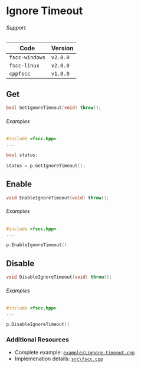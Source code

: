 # Ignore Timeout

###### Support
| Code           | Version
| -------------- | --------
| `fscc-windows` | `v2.0.0` 
| `fscc-linux`   | `v2.0.0` 
| `cppfscc`      | `v1.0.0`


## Get
```c++
bool GetIgnoreTimeout(void) throw();
```


###### Examples
```c++
#include <fscc.hpp>
...

bool status;

status = p.GetIgnoreTimeout();
```


## Enable
```c++
void EnableIgnoreTimeout(void) throw();
```

###### Examples
```c++
#include <fscc.hpp>
...

p.EnableIgnoreTimeout()
```


## Disable
```c++
void DisableIgnoreTimeout(void) throw();
```

###### Examples
```c++
#include <fscc.hpp>
...

p.DisableIgnoreTimeout()
```


### Additional Resources
- Complete example: [`examples\ignore-timeout.cpp`](https://github.com/commtech/cppfscc/blob/master/examples/ignore-timeout.cpp)
- Implemenation details: [`src\fscc.cpp`](https://github.com/commtech/cppfscc/blob/master/src/fscc.cpp)
